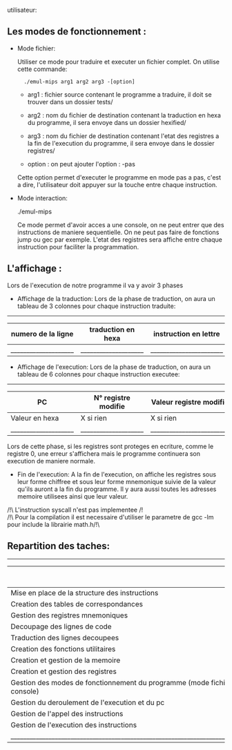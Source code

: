 utilisateur:

## Les modes de fonctionnement :

- Mode fichier:

	Utiliser ce mode pour traduire et executer un fichier complet. On utilise cette commande:

		./emul-mips arg1 arg2 arg3 -[option]
	
	- arg1 : fichier source contenant le programme a traduire, il doit se trouver dans un dossier 
			tests/
	- arg2 : nom du fichier de destination contenant la traduction en hexa du programme, il sera envoye dans un 
			dossier hexified/
	- arg3 : nom du fichier de destination contenant l'etat des registres a la fin de l'execution du programme, 
			il sera envoye dans le dossier registres/

	- option : on peut ajouter l'option : -pas

	Cette option permet d'executer le programme en mode pas a pas, c'est a dire, l'utilisateur doit appuyer sur 
	la touche <entree> entre chaque instruction.

- Mode interaction:

	./emul-mips

	Ce mode permet d'avoir acces a une console, on ne peut entrer que des instructions de maniere sequentielle. 
	On ne peut pas faire de fonctions jump ou gec par exemple.
	L'etat des registres sera affiche entre chaque instruction pour faciliter la programmation.

## L'affichage : 

Lors de l'execution de notre programme il va y avoir 3 phases
- Affichage de la traduction:
Lors de la phase de traduction, on aura un tableau de 3 colonnes pour chaque instruction traduite:
___________________________________________________________________ 
| numero de la ligne | traduction en hexa | instruction en lettre |
|--------------------|--------------------|-----------------------|
|____________________|____________________|_______________________|
- Affichage de l'execution:
Lors de la phase de traduction, on aura un tableau de 6 colonnes pour chaque instruction executee:
_________________________________________________________________________________________________________________________________________________
|		PC			 | N° registre modifie| Valeur registre modifie |adresse memoire modifiee | valeur memoire modifiee | instruction			|
|--------------------|--------------------|-------------------------|-------------------------|-------------------------|-----------------------|
|   Valeur en hexa   | X si rien          | X si rien               | X si rien               | X si rien               |                       |
|____________________|____________________|_________________________|_________________________|_________________________|_______________________|


Lors de cette phase, si les registres sont proteges en ecriture, comme le registre 0, une erreur s'affichera mais le programme continuera son execution de maniere normale.
- Fin de l'execution:
	A la fin de l'execution, on affiche les registres sous leur forme chiffree et sous leur forme mnemonique suivie 
	de la valeur qu'ils auront a la fin du programme.
	Il y aura aussi toutes les adresses memoire utilisees ainsi que leur valeur.


/!\ L'instruction syscall n'est pas implementee /!\
/!\ Pour la compilation il est necessaire d'utiliser le parametre de gcc -lm pour include la librairie math.h/!\

## Repartition des taches:
_____________________________________________________________________________________________________________________
|																				|	Loan TREHIN  | Romain SERPOLLET	|
|-------------------------------------------------------------------------------|----------------|------------------|																		
|Mise en place de la structure des instructions									|		V		 |		  V		    |		
|Creation des tables de correspondances											|		V		 |		  X		    |
|Gestion des registres mnemoniques												|		V		 |		  X		    |
|Decoupage des lignes de code													|       X		 |        V         |
|Traduction des lignes decoupees												|       X		 |        V         |
|Creation des fonctions utilitaires												|		V		 |		  V		    |
|Creation et gestion de la memoire 												|		V		 |		  V		    |
|Creation et gestion des registres												|		V		 |		  V		    |
|Gestion des modes de fonctionnement du programme (mode fichier/mode console)	|		X		 |		  V		    |
|Gestion du deroulement de l'execution et du pc									|		X		 |		  V		    |
|Gestion de l'appel des instructions											|		V		 |		  X		    |
|Gestion de l'execution des instructions										|		X		 |		  V	        |
|_______________________________________________________________________________|________________|__________________|